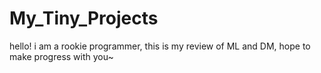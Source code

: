 # My_Tiny_Projects
hello!
i am a rookie programmer,
this is my review of ML and DM,
hope to make progress with you~
